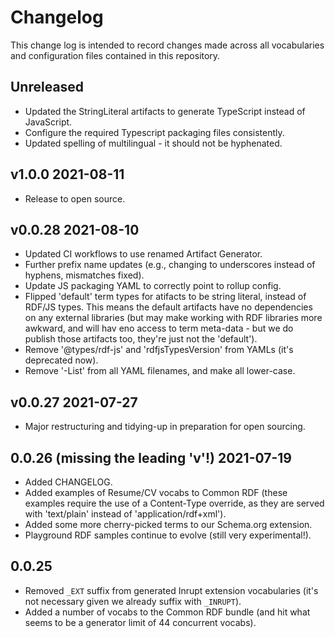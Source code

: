 # Changelog

This change log is intended to record changes made across all vocabularies and
configuration files contained in this repository.

## Unreleased

- Updated the StringLiteral artifacts to generate TypeScript instead of
  JavaScript.
- Configure the required Typescript packaging files consistently.
- Updated spelling of multilingual - it should not be hyphenated.

## v1.0.0 2021-08-11

- Release to open source.

## v0.0.28 2021-08-10

- Updated CI workflows to use renamed Artifact Generator.
- Further prefix name updates (e.g., changing to underscores instead of
  hyphens, mismatches fixed).
- Update JS packaging YAML to correctly point to rollup config.
- Flipped 'default' term types for atifacts to be string literal, instead
  of RDF/JS types. This means the default artifacts have no dependencies on
  any external libraries (but may make working with RDF libraries more
  awkward, and will hav eno access to term meta-data - but we do publish
  those artifacts too, they're just not the 'default').
- Remove '@types/rdf-js' and 'rdfjsTypesVersion' from YAMLs (it's
  deprecated now).
- Remove '-List' from all YAML filenames, and make all lower-case.

## v0.0.27 2021-07-27

- Major restructuring and tidying-up in preparation for open sourcing.

## 0.0.26 (missing the leading 'v'!) 2021-07-19

- Added CHANGELOG.
- Added examples of Resume/CV vocabs to Common RDF (these examples require the
  use of a Content-Type override, as they are served with 'text/plain' instead
  of 'application/rdf+xml').
- Added some more cherry-picked terms to our Schema.org extension.
- Playground RDF samples continue to evolve (still very experimental!).

## 0.0.25

- Removed `_EXT` suffix from generated Inrupt extension vocabularies (it's not
  necessary given we already suffix with `_INRUPT`).
- Added a number of vocabs to the Common RDF bundle (and hit what seems to be a
  generator limit of 44 concurrent vocabs).
